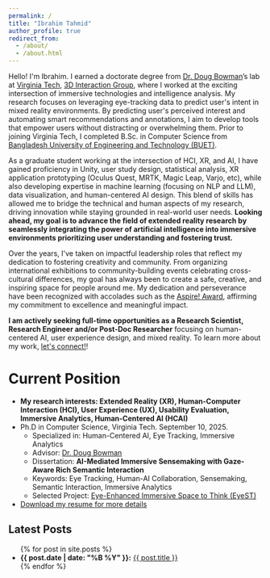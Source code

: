 ```yaml
---
permalink: /
title: "Ibrahim Tahmid"
author_profile: true
redirect_from: 
  - /about/
  - /about.html
---
```


Hello! I'm Ibrahim. I earned a doctorate degree from [Dr. Doug Bowman](https://wordpress.cs.vt.edu/3digroup/author/dbowman/)’s lab at [Virginia Tech](https://www.vt.edu/), [3D Interaction Group](https://wordpress.cs.vt.edu/3digroup/), where I worked at the exciting intersection of immersive technologies and intelligence analysis. My research focuses on leveraging eye-tracking data to predict user's intent in mixed reality environments. By predicting user's perceived interest and automating smart recommendations and annotations, I aim to develop tools that empower users without distracting or overwhelming them. Prior to joining Virginia Tech, I completed B.Sc. in Computer Science from [Bangladesh University of Engineering and Technology (BUET)](https://cse.buet.ac.bd/). 

As a graduate student working at the intersection of HCI, XR, and AI, I have gained proficiency in Unity, user study design, statistical analysis, XR application prototyping (Oculus Quest, MRTK, Magic Leap, Varjo, etc), while also developing expertise in machine learning (focusing on NLP and LLM), data visualization, and human-centered AI design. This blend of skills has allowed me to bridge the technical and human aspects of my research, driving innovation while staying grounded in real-world user needs. **Looking ahead, my goal is to advance the field of extended reality research by seamlessly integrating the power of artificial intelligence into immersive environments prioritizing user understanding and fostering trust.**

Over the years, I've taken on impactful leadership roles that reflect my dedication to fostering creativity and community. From organizing international exhibitions to community-building events celebrating cross-cultural differences, my goal has always been to create a safe, creative, and inspiring space for people around me. My dedication and perseverance have been recognized with accolades such as the [Aspire! Award](https://experience.vt.edu/2017/Ibrahim_Tahmid.html), affirming my commitment to excellence and meaningful impact.

**I am actively seeking full-time opportunities as a Research Scientist, Research Engineer and/or Post-Doc Researcher** focusing on human-centered AI, user experience design, and mixed reality. To learn more about my work, [let's connect!](https://www.linkedin.com/in/iatahmid/)!

Current Position
======
* **My research interests: Extended Reality (XR), Human-Computer Interaction (HCI), User Experience (UX), Usability Evaluation, Immersive Analytics, Human-Centered AI (HCAI)**
* Ph.D in Computer Science, Virginia Tech. September 10, 2025.
  * Specialized in: Human-Centered AI, Eye Tracking, Immersive Analytics
  * Advisor: [Dr. Doug Bowman](https://wordpress.cs.vt.edu/3digroup/author/dbowman/)
  * Dissertation: <b>AI-Mediated Immersive Sensemaking with Gaze-Aware Rich Semantic Interaction</b>
  * Keywords: Eye Tracking, Human-AI Collaboration, Sensemaking, Semantic Interaction, Immersive Analytics
  * Selected Project: [Eye-Enhanced Immersive Space to Think (EyeST)](https://iatahmid.github.io/publication/2025-03-24-eyest-recommendations)
* [Download my resume for more details](/files/Resume_IbrahimTahmid.pdf)

<!-- Professional Service
======
* **Poster Committee Member**; IEEE VR 2025
* **Technical Committee Member**; AIVR 2025
* **Reviewer**; IEEE VR (2022, 2025), ISMAR (2023, 2024), IEEE VIS (2023, 2024), CHI (2022, 2024, 2025), IUI (2025) -->

<!-- ## Professional Calendar

* Running a user study on the gaze-assisted recommendation for sensemaking tasks
* Continues as a Graduate Research Assistant with Doug Bowman
* Helped Cranwell International Center with the orientation welcome week  -->


<h2>Latest Posts</h2>
<ul>
  {% for post in site.posts %}
    <li>
      <strong>{{ post.date | date: "%B %Y" }}:</strong> <a href="{{ post.url }}">{{ post.title }}</a>
    </li>
  {% endfor %}
</ul>
